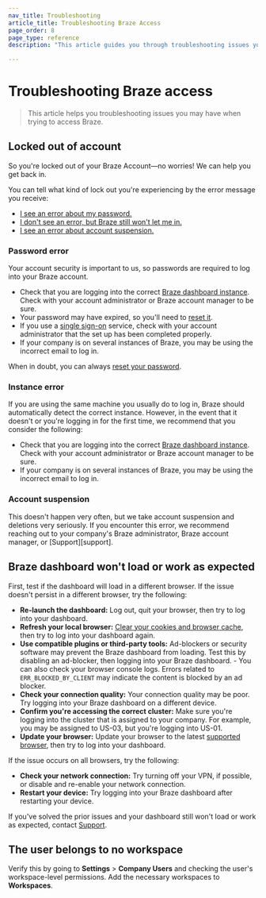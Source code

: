 ```yaml
---
nav_title: Troubleshooting
article_title: Troubleshooting Braze Access
page_order: 8
page_type: reference
description: "This article guides you through troubleshooting issues you may have when trying to access Braze."

---
```


# Troubleshooting Braze access

> This article helps you troubleshooting issues you may have when trying to access Braze.

## Locked out of account

So you're locked out of your Braze Account—no worries! We can help you get back in.	

You can tell what kind of lock out you're experiencing by the error message you receive:	

- [I see an error about my password.](#password-error)	
- [I don't see an error, but Braze still won't let me in.](#instance-error)	
- [I see an error about account suspension.](#account-suspension)	

### Password error

Your account security is important to us, so passwords are required to log into your Braze account.	
- Check that you are logging into the correct [Braze dashboard instance]({{site.baseurl}}/user_guide/administrative/access_braze/braze_instances/#braze-instances). Check with your account administrator or Braze account manager to be sure.	
- Your password may have expired, so you'll need to [reset it]({{site.baseurl}}/user_guide/administrative/access_braze/accessing_your_account/#resetting-your-password).	
- If you use a [single sign-on]({{site.baseurl}}/user_guide/administrative/access_braze/single_sign_on/set_up/) service, check with your account administrator that the set up has been completed properly.	
- If your company is on several instances of Braze, you may be using the incorrect email to log in.  	

When in doubt, you can always [reset your password]({{site.baseurl}}/user_guide/administrative/access_braze/accessing_your_account/#resetting-your-password).	

### Instance error

If you are using the same machine you usually do to log in, Braze should automatically detect the correct instance. However, in the event that it doesn't or you're logging in for the first time, we recommend that you consider the following:	

- Check that you are logging into the correct [Braze dashboard instance]({{site.baseurl}}/user_guide/administrative/access_braze/braze_instances/#braze-instances). Check with your account administrator or Braze account manager to be sure.
- If your company is on several instances of Braze, you may be using the incorrect email to log in.	

### Account suspension	

This doesn't happen very often, but we take account suspension and deletions very seriously. If you encounter this error, we recommend reaching out to your company's Braze administrator, Braze account manager, or [Support][support].

## Braze dashboard won't load or work as expected

First, test if the dashboard will load in a different browser. If the issue doesn't persist in a different browser, try the following:

- **Re-launch the dashboard:** Log out, quit your browser, then try to log into your dashboard.
- **Refresh your local browser:** [Clear your cookies and browser cache]({{site.baseurl}}/user_guide/administrative/access_braze/accessing_your_account/#browser-cache-and-cookies), then try to log into your dashboard again.
- **Use compatible plugins or third-party tools:** Ad-blockers or security software may prevent the Braze dashboard from loading. Test this by disabling an ad-blocker, then logging into your Braze dashboard.
        - You can also check your browser console logs. Errors related to `ERR_BLOCKED_BY_CLIENT` may indicate the content is blocked by an ad blocker.
- **Check your connection quality:** Your connection quality may be poor. Try logging into your Braze dashboard on a different device.
- **Confirm you're accessing the correct cluster:** Make sure you're logging into the cluster that is assigned to your company. For example, you may be assigned to US-03, but you're logging into US-01.
- **Update your browser:** Update your browser to the latest [supported browser]({{site.baseurl}}/user_guide/administrative/access_braze/accessing_your_account/#supported-browsers), then try to log into your dashboard.

If the issue occurs on all browsers, try the following:

- **Check your network connection:** Try turning off your VPN, if possible, or disable and re-enable your network connection.
- **Restart your device:** Try logging into your Braze dashboard after restarting your device.

If you've solved the prior issues and your dashboard still won't load or work as expected, contact [Support]({{site.baseurl}}/braze_support/).

## The user belongs to no workspace

Verify this by going to **Settings** > **Company Users** and checking the user's workspace-level permissions. Add the necessary workspaces to **Workspaces**.

